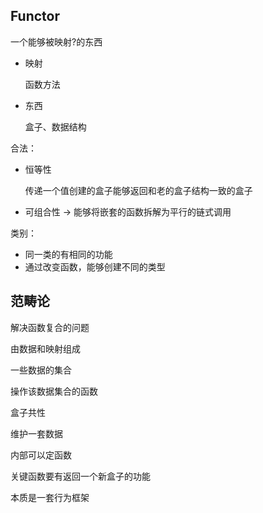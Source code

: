 ## Functor

一个能够被映射?的东西

- 映射

  函数方法

- 东西

  盒子、数据结构

  

合法：

- 恒等性

  传递一个值创建的盒子能够返回和老的盒子结构一致的盒子

- 可组合性 -> 能够将嵌套的函数拆解为平行的链式调用

类别：

- 同一类的有相同的功能
- 通过改变函数，能够创建不同的类型

## 范畴论

解决函数复合的问题

由数据和映射组成

一些数据的集合

操作该数据集合的函数

盒子共性

维护一套数据

内部可以定函数

关键函数要有返回一个新盒子的功能

本质是一套行为框架

